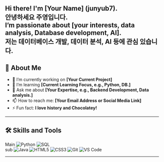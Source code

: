Hi there! I'm [Your Name] (junyub7).  
안녕하세요 주영입니다.  
I’m passionate about **[your interests, data analysis, Database development, AI]**.  
저는 데이터베이스 개발, 데이터 분석, AI 등에 관심 있습니다.
---

## 🚀 About Me

- 🔭 I’m currently working on **[Your Current Project]**  
- 🌱 I’m learning **[Current Learning Focus, e.g., Python, DB.]**  
- 💬 Ask me about **[Your Expertise, e.g., Backend Development, Data analysis.]**  
- 📫 How to reach me: **[Your Email Address or Social Media Link]**  
- ⚡ Fun fact: **I love history and Chocolatey!**

---

## 🛠️ Skills and Tools
Main
![Python](https://img.shields.io/badge/-Python-3776AB?logo=python&logoColor=white&style=flat-square)
![SQL](https://img.shields.io/badge/-SQL-4479A1?logo=postgresql&logoColor=white&style=flat-square)  
sub
![Java](https://img.shields.io/badge/-Java-007396?logo=java&logoColor=white&style=flat-square)
![HTML5](https://img.shields.io/badge/-HTML5-E34F26?logo=html5&logoColor=white&style=flat-square)
![CSS3](https://img.shields.io/badge/-CSS3-1572B6?logo=css3&logoColor=white&style=flat-square)
![Git](https://img.shields.io/badge/-Git-F05032?logo=git&logoColor=white&style=flat-square)
![VS Code](https://img.shields.io/badge/-VS%20Code-007ACC?logo=visual-studio-code&logoColor=white&style=flat-square)

---


<!--
## 📊 GitHub Stats

![Your GitHub stats](https://github-readme-stats.vercel.app/api?username=YourGitHubUsername&show_icons=true&theme=radical)  
![Top Langs](https://github-readme-stats.vercel.app/api/top-langs/?username=YourGitHubUsername&layout=compact&theme=radical)

---

## 🌐 Connect with Me

[![LinkedIn](https://img.shields.io/badge/-LinkedIn-0077B5?logo=linkedin&logoColor=white&style=flat-square)](https://www.linkedin.com/in/YourProfile)  
[![Twitter](https://img.shields.io/badge/-Twitter-1DA1F2?logo=twitter&logoColor=white&style=flat-square)](https://twitter.com/YourUsername)  
[![Portfolio](https://img.shields.io/badge/-Portfolio-000?logo=web&logoColor=white&style=flat-square)](https://YourPortfolioURL.com)

---

⭐️ *Feel free to explore my repositories and don’t forget to star any projects you find interesting!*




**junyub7/junyub7** is a ✨ _special_ ✨ repository because its `README.md` (this file) appears on your GitHub profile.

Here are some ideas to get you started:

- 🔭 I’m currently working on ...
- 🌱 I’m currently learning ...
- 👯 I’m looking to collaborate on ...
- 🤔 I’m looking for help with ...
- 💬 Ask me about ...
- 📫 How to reach me: ...
- 😄 Pronouns: ...
- ⚡ Fun fact: ...
-->
